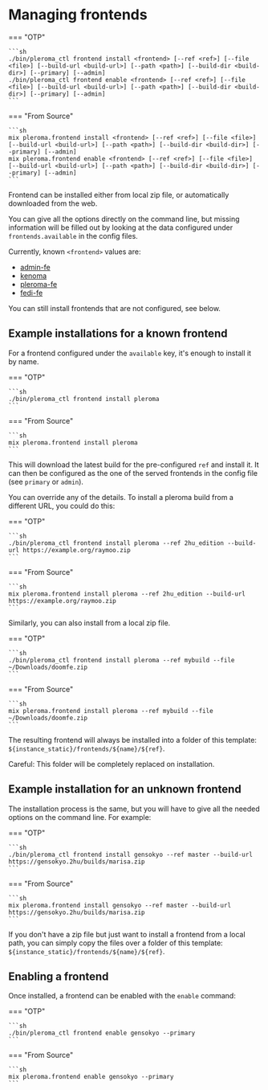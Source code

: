 # Managing frontends

=== "OTP"

    ```sh
    ./bin/pleroma_ctl frontend install <frontend> [--ref <ref>] [--file <file>] [--build-url <build-url>] [--path <path>] [--build-dir <build-dir>] [--primary] [--admin]
    ./bin/pleroma_ctl frontend enable <frontend> [--ref <ref>] [--file <file>] [--build-url <build-url>] [--path <path>] [--build-dir <build-dir>] [--primary] [--admin]
    ```

=== "From Source"

    ```sh
    mix pleroma.frontend install <frontend> [--ref <ref>] [--file <file>] [--build-url <build-url>] [--path <path>] [--build-dir <build-dir>] [--primary] [--admin]
    mix pleroma.frontend enable <frontend> [--ref <ref>] [--file <file>] [--build-url <build-url>] [--path <path>] [--build-dir <build-dir>] [--primary] [--admin]
    ```

Frontend can be installed either from local zip file, or automatically downloaded from the web.

You can give all the options directly on the command line, but missing information will be filled out by looking at the data configured under `frontends.available` in the config files.

Currently, known `<frontend>` values are:

- [admin-fe](https://git.pleroma.social/pleroma/admin-fe)
- [kenoma](http://git.pleroma.social/lambadalambda/kenoma)
- [pleroma-fe](http://git.pleroma.social/pleroma/pleroma-fe)
- [fedi-fe](https://git.pleroma.social/pleroma/fedi-fe)

You can still install frontends that are not configured, see below.

## Example installations for a known frontend

For a frontend configured under the `available` key, it's enough to install it by name.

=== "OTP"

    ```sh
    ./bin/pleroma_ctl frontend install pleroma
    ```

=== "From Source"

    ```sh
    mix pleroma.frontend install pleroma
    ```

This will download the latest build for the pre-configured `ref` and install it. It can then be configured as the one of the served frontends in the config file (see `primary` or `admin`).

You can override any of the details. To install a pleroma build from a different URL, you could do this:

=== "OTP"

    ```sh
    ./bin/pleroma_ctl frontend install pleroma --ref 2hu_edition --build-url https://example.org/raymoo.zip
    ```

=== "From Source"

    ```sh
    mix pleroma.frontend install pleroma --ref 2hu_edition --build-url https://example.org/raymoo.zip
    ```

Similarly, you can also install from a local zip file.

=== "OTP"

    ```sh
    ./bin/pleroma_ctl frontend install pleroma --ref mybuild --file ~/Downloads/doomfe.zip
    ```

=== "From Source"

    ```sh
    mix pleroma.frontend install pleroma --ref mybuild --file ~/Downloads/doomfe.zip
    ```

The resulting frontend will always be installed into a folder of this template: `${instance_static}/frontends/${name}/${ref}`.

Careful: This folder will be completely replaced on installation.

## Example installation for an unknown frontend

The installation process is the same, but you will have to give all the needed options on the command line. For example:

=== "OTP"

    ```sh
    ./bin/pleroma_ctl frontend install gensokyo --ref master --build-url https://gensokyo.2hu/builds/marisa.zip
    ```

=== "From Source"

    ```sh
    mix pleroma.frontend install gensokyo --ref master --build-url https://gensokyo.2hu/builds/marisa.zip
    ```

If you don't have a zip file but just want to install a frontend from a local path, you can simply copy the files over a folder of this template: `${instance_static}/frontends/${name}/${ref}`.

## Enabling a frontend

Once installed, a frontend can be enabled with the `enable` command:

=== "OTP"

    ```sh
    ./bin/pleroma_ctl frontend enable gensokyo --primary
    ```

=== "From Source"

    ```sh
    mix pleroma.frontend enable gensokyo --primary
    ```
